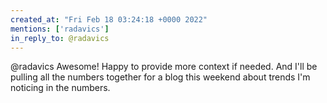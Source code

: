 ```yaml
---
created_at: "Fri Feb 18 03:24:18 +0000 2022"
mentions: ['radavics']
in_reply_to: @radavics
---
```


@radavics Awesome! Happy to provide more context if needed. And I'll be pulling all the numbers together for a blog this weekend about trends I'm noticing in the numbers.